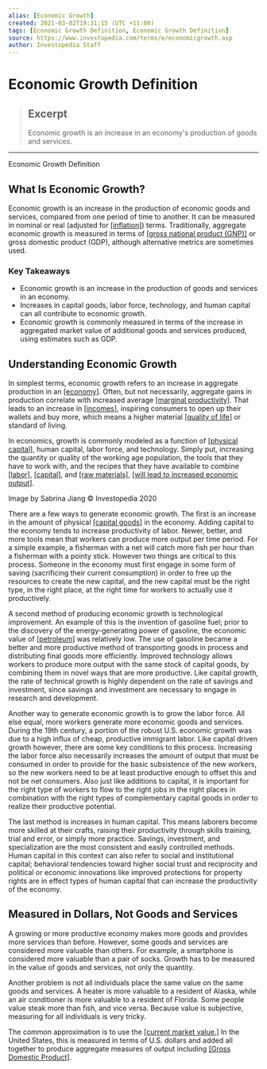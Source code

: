```yaml
---
alias: [Economic Growth]
created: 2021-03-02T19:31:15 (UTC +11:00)
tags: [Economic Growth Definition, Economic Growth Definition]
source: https://www.investopedia.com/terms/e/economicgrowth.asp
author: Investopedia Staff
---
```


# Economic Growth Definition

> ## Excerpt
> Economic growth is an increase in an economy's production of goods and services.

---

Economic Growth Definition
## What Is Economic Growth?

Economic growth is an increase in the production of economic goods and services, compared from one period of time to another. It can be measured in nominal or real (adjusted for [[inflation]](https://www.investopedia.com/terms/i/inflation.asp)) terms. Traditionally, aggregate economic growth is measured in terms of [[gross national product (GNP)]](https://www.investopedia.com/terms/g/gnp.asp) or gross domestic product (GDP), although alternative metrics are sometimes used.

### Key Takeaways

-   Economic growth is an increase in the production of goods and services in an economy.
-   Increases in capital goods, labor force, technology, and human capital can all contribute to economic growth.
-   Economic growth is commonly measured in terms of the increase in aggregated market value of additional goods and services produced, using estimates such as GDP.

## Understanding Economic Growth

In simplest terms, economic growth refers to an increase in aggregate production in an [[economy]](https://www.investopedia.com/terms/e/economy.asp). Often, but not necessarily, aggregate gains in production correlate with increased average [[marginal productivity]](https://www.investopedia.com/terms/l/law-diminishing-marginal-productivity.asp). That leads to an increase in [[incomes]](https://www.investopedia.com/terms/i/income.asp), inspiring consumers to open up their wallets and buy more, which means a higher material [[quality of life]](https://www.investopedia.com/terms/q/quality-of-life.asp) or standard of living.

In economics, growth is commonly modeled as a function of [[physical capital]](https://www.investopedia.com/terms/p/physical-capital.asp), human capital, labor force, and technology. Simply put, increasing the quantity or quality of the working age population, the tools that they have to work with, and the recipes that they have available to combine [[labor]](https://www.investopedia.com/terms/d/demand_for_labor.asp), [[capital]](https://www.investopedia.com/terms/c/capital.asp), and [[raw materials]](https://www.investopedia.com/terms/r/rawmaterials.asp), [[will lead to increased economic output]](https://www.investopedia.com/ask/answers/032615/how-does-total-capital-investment-influence-economic-growth.asp).

Image by Sabrina Jiang © Investopedia 2020

There are a few ways to generate economic growth. The first is an increase in the amount of physical [[capital goods]](https://www.investopedia.com/terms/c/capitalgoods.asp) in the economy. Adding capital to the economy tends to increase productivity of labor. Newer, better, and more tools mean that workers can produce more output per time period. For a simple example, a fisherman with a net will catch more fish per hour than a fisherman with a pointy stick. However two things are critical to this process. Someone in the economy must first engage in some form of saving (sacrificing their current consumption) in order to free up the resources to create the new capital, and the new capital must be the right type, in the right place, at the right time for workers to actually use it productively.

A second method of producing economic growth is technological improvement. An example of this is the invention of gasoline fuel; prior to the discovery of the energy-generating power of gasoline, the economic value of [[petroleum]](https://www.investopedia.com/terms/p/petroleum.asp) was relatively low. The use of gasoline became a better and more productive method of transporting goods in process and distributing final goods more efficiently. Improved technology allows workers to produce more output with the same stock of capital goods, by combining them in novel ways that are more productive. Like capital growth, the rate of technical growth is highly dependent on the rate of savings and investment, since savings and investment are necessary to engage in research and development.

Another way to generate economic growth is to grow the labor force. All else equal, more workers generate more economic goods and services. During the 19th century, a portion of the robust U.S. economic growth was due to a high influx of cheap, productive immigrant labor. Like capital driven growth however, there are some key conditions to this process. Increasing the labor force also necessarily increases the amount of output that must be consumed in order to provide for the basic subsistence of the new workers, so the new workers need to be at least productive enough to offset this and not be net consumers. Also just like additions to capital, it is important for the right type of workers to flow to the right jobs in the right places in combination with the right types of complementary capital goods in order to realize their productive potential.

The last method is increases in human capital. This means laborers become more skilled at their crafts, raising their productivity through skills training, trial and error, or simply more practice. Savings, investment, and specialization are the most consistent and easily controlled methods. Human capital in this context can also refer to social and institutional capital; behavioral tendencies toward higher social trust and reciprocity and political or economic innovations like improved protections for property rights are in effect types of human capital that can increase the productivity of the economy.

## Measured in Dollars, Not Goods and Services

A growing or more productive economy makes more goods and provides more services than before. However, some goods and services are considered more valuable than others. For example, a smartphone is considered more valuable than a pair of socks. Growth has to be measured in the value of goods and services, not only the quantity.

Another problem is not all individuals place the same value on the same goods and services. A heater is more valuable to a resident of Alaska, while an air conditioner is more valuable to a resident of Florida. Some people value steak more than fish, and vice versa. Because value is subjective, measuring for all individuals is very tricky.

The common approximation is to use the [[current market value.]](https://www.investopedia.com/terms/c/cmv.asp) In the United States, this is measured in terms of U.S. dollars and added all together to produce aggregate measures of output including [[Gross Domestic Product]](https://www.investopedia.com/terms/g/gdp.asp).

